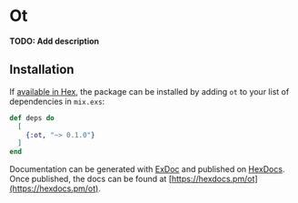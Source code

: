 # Ot

**TODO: Add description**

## Installation

If [available in Hex](https://hex.pm/docs/publish), the package can be installed
by adding `ot` to your list of dependencies in `mix.exs`:

```elixir
def deps do
  [
    {:ot, "~> 0.1.0"}
  ]
end
```

Documentation can be generated with [ExDoc](https://github.com/elixir-lang/ex_doc)
and published on [HexDocs](https://hexdocs.pm). Once published, the docs can
be found at [https://hexdocs.pm/ot](https://hexdocs.pm/ot).

